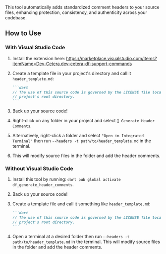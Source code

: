 This tool automatically adds standardized comment headers to your source files, enhancing protection, consistency, and authenticity across your codebase.

## How to Use

### With Visual Studio Code

1. Install the extension here: https://marketplace.visualstudio.com/items?itemName=Dev-Cetera.dev-cetera-df-support-commands
2. Create a template file in your project's directory and call it `header_template.md`:

   ````md
   ```dart
   // The use of this source code is governed by the LICENSE file located in this
   // project's root directory.
   ```
   ````

3. Back up your source code!
4. Right-click on any folder in your project and select `🔹 Generate Header Comments`.
5. Alternatively, right-click a folder and select `"Open in Integrated Terminal"` then run `--headers -t path/to/header_template.md` in the terminal.
6. This will modify source files in the folder and add the header comments.

### Without Visual Studio Code

1. Install this tool by running: `dart pub global activate df_generate_header_comments`.
2. Back up your source code!
3. Create a template file and call it something like `header_template.md`:

   ````md
   ```dart
   // The use of this source code is governed by the LICENSE file located in this
   // project's root directory.
   ```
   ````

4. Open a terminal at a desired folder then run `--headers -t path/to/header_template.md` in the terminal. This will modify source files in the folder and add the header comments.
